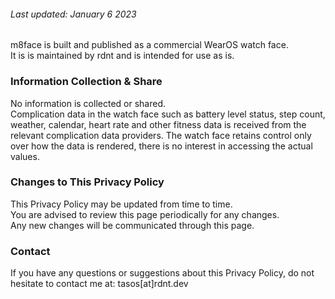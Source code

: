 ###### Last updated: January 6 2023

m8face is built and published as a commercial WearOS watch face.  
It is is maintained by rdnt and is intended for use as is.

### Information Collection & Share

No information is collected or shared.  
Complication data in the watch face such as battery level status, step count, weather, calendar, heart rate and other fitness data is received from the relevant complication data providers.
The watch face retains control only over how the data is rendered, there is no interest in accessing the actual values.

### Changes to This Privacy Policy

This Privacy Policy may be updated from time to time.  
You are advised to review this page periodically for any changes.  
Any new changes will be communicated through this page.

### Contact

If you have any questions or suggestions about this Privacy Policy, do not hesitate to contact me at: tasos[at]rdnt.dev
